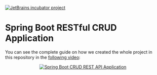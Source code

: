 [![JetBrains incubator project](https://jb.gg/badges/incubator-flat-square.svg)](https://confluence.jetbrains.com/display/ALL/JetBrains+on+GitHub) 

# Spring Boot RESTful CRUD Application

You can see the complete guide on how we created the whole project in this repository in the [following video](https://youtu.be/DC6FrC4olhE):

<div align="center">
  <a href="https://youtu.be/GM4FaPsRiyw"><img src="https://img.youtube.com/vi/GM4FaPsRiyw/0.jpg" alt="Spring Boot CRUD REST API Application"></a>
</div>
